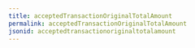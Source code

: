 ```yaml
---
title: acceptedTransactionOriginalTotalAmount
permalink: acceptedTransactionOriginalTotalAmount
jsonid: acceptedtransactionoriginaltotalamount
---
```

